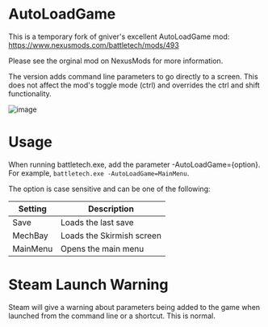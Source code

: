 # AutoLoadGame

This is a temporary fork of gniver's excellent AutoLoadGame mod:
https://www.nexusmods.com/battletech/mods/493

Please see the orginal mod on NexusMods for more information.

The version adds command line parameters to go directly to a screen.  This does not affect the mod's toggle mode (ctrl) and overrides the ctrl and shift functionality.

![image](https://user-images.githubusercontent.com/54865934/169122686-e1617445-e4a2-4556-8d2e-fb60b996dceb.png)

# Usage

When running battletech.exe, add the parameter -AutoLoadGame={option}.  For example, ``battletech.exe -AutoLoadGame=MainMenu``.

The option is case sensitive and can be one of the following:

|Setting|Description|
|--|--|
Save | Loads the last save
MechBay | Loads the Skirmish screen
MainMenu | Opens the main menu

# Steam Launch Warning
Steam will give a warning about parameters being added to the game when launched from the command line or a shortcut.  This is normal.
